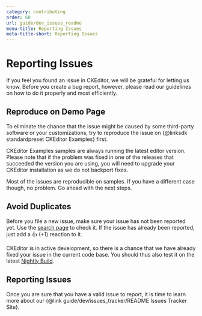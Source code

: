 ```yaml
---
category: contributing
order: 60
url: guide/dev_issues_readme
menu-title: Reporting Issues
meta-title-short: Reporting Issues
---
```

<!--
Copyright (c) 2003-2018, CKSource - Frederico Knabben. All rights reserved.
For licensing, see LICENSE.md.
-->

# Reporting Issues

If you feel you found an issue in CKEditor, we will be grateful for letting us know. Before you create a bug report, however, please read our guidelines on how to do it properly and most efficiently.

## Reproduce on Demo Page

To eliminate the chance that the issue might be caused by some third-party software or your customizations, try to reproduce the issue on {@linksdk standardpreset CKEditor Examples} first.

CKEditor Examples samples are always running the latest editor version. Please note that if the problem was fixed in one of the releases that succeeded the version you are using, you will need to upgrade your CKEditor installation as we do not backport fixes.

Most of the issues are reproducible on samples. If you have a different case though, no problem. Go ahead with the next steps.

## Avoid Duplicates

Before you file a new issue, make sure your issue has not been reported yet. Use the [search page](https://github.com/ckeditor/ckeditor-dev/issues) to check it.
If the issue has already been reported, just add a 👍 (+1) reaction to it.

CKEditor is in active development, so there is a chance that we have already fixed your issue in the current code base. You should thus also test it on the latest [Nightly Build](http://nightly.ckeditor.com).

## Reporting Issues

Once you are sure that you have a valid issue to report, it is time to learn more about our {@link guide/dev/issues_tracker/README Issues Tracker Site}.
